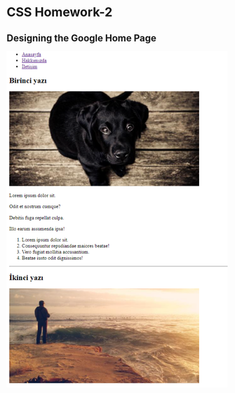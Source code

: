 # CSS Homework-2

## Designing the Google Home Page

  ![googlehomepage](https://github.com/yasin-altunisik/FrontendWebDevelopment/blob/master/cssCases/case3/webPage.png)
